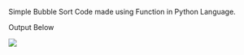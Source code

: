 <p>Simple Bubble Sort Code made using Function in Python Language.</p>
<p> Output Below </p>
<img src="https://github.com/AmitDew/Bubble_sort/blob/main/Output.jpg">
